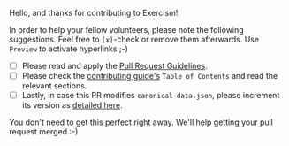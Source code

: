 Hello, and thanks for contributing to Exercism!

In order to help your fellow volunteers, please note the following suggestions. Feel free to `[x]`-check or remove them afterwards. Use `Preview` to activate hyperlinks ;-)

- [ ] Please read and apply the [Pull Request Guidelines](https://github.com/exercism/docs/blob/master/contributing-to-language-tracks/pull-request-guidelines.md).
- [ ] Please check the [contributing guide's](https://github.com/exercism/problem-specifications/blob/master/CONTRIBUTING.md#contributing) `Table of Contents` and read the relevant sections.
- [ ] Lastly, in case this PR modifies `canonical-data.json`, please increment its version as [detailed here](https://github.com/exercism/problem-specifications#test-data-versioning).

You don't need to get this perfect right away. We'll help getting your pull request merged :-)
